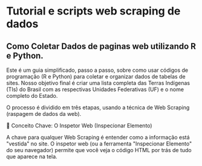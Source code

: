 # Tutorial e scripts web scraping de dados
## Como Coletar Dados de paginas web utilizando R e Python.
Este é um guia simplificado, passo a passo, sobre como usar códigos de programação (R e Python) para coletar e organizar dados de tabelas de sites. Nosso objetivo final é criar uma lista completa das Terras Indígenas (TIs) do Brasil com as respectivas Unidades Federativas (UF) e o nome completo do Estado.

O processo é dividido em três etapas, usando a técnica de Web Scraping (raspagem de dados da web).

🔑 Conceito Chave: O Inspetor Web (Inspecionar Elemento)

A chave para qualquer Web Scraping é entender como a informação está "vestida" no site. O inspetor web (ou a ferramenta "Inspecionar Elemento" do seu navegador) permite que você veja o código HTML por trás de tudo que aparece na tela.
